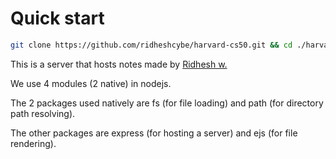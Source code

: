 # Quick start

```bash
git clone https://github.com/ridheshcybe/harvard-cs50.git && cd ./harvard-cs50/server && npm install && node .
```

This is a server that hosts notes made by <a href="https://github.com/ridheshcybe">Ridhesh w.</a>

We use 4 modules (2 native) in nodejs.

The 2 packages used natively are fs (for file loading) and path (for directory path resolving).

The other packages are express (for hosting a server) and ejs (for file rendering).
